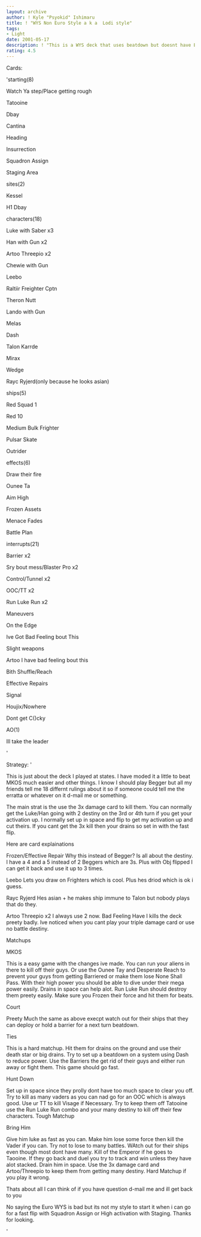 ```yaml
---
layout: archive
author: ! Kyle "Psyokid" Ishimaru
title: ! "WYS Non Euro Style a k a  Lodi style"
tags:
- Light
date: 2001-05-17
description: ! "This is a WYS deck that uses beatdown but doesnt have Euro start or Begger."
rating: 4.5
---
```

Cards: 

'starting(8)

Watch Ya step/Place getting rough

Tatooine

Dbay

Cantina

Heading

Insurrection

Squadron Assign

Staging Area


sites(2)

Kessel

H1 Dbay


characters(18)

Luke with Saber x3

Han with Gun x2

Artoo Threepio x2

Chewie with Gun

Leebo

Raltiir Freighter Cptn

Theron Nutt

Lando with Gun

Melas

Dash 

Talon Karrde

Mirax

Wedge

Rayc Ryjerd(only because he looks asian)


ships(5)

Red Squad 1

Red 10

Medium Bulk Frighter

Pulsar Skate

Outrider


effects(6)

Draw their fire

Ounee Ta

Aim High

Frozen Assets

Menace Fades

Battle Plan


interrupts(21)

Barrier x2

Sry bout mess/Blaster Pro x2

Control/Tunnel x2

OOC/TT x2

Run Luke Run x2

Maneuvers

On the Edge

Ive Got Bad Feeling bout This

Slight weapons

Artoo I have bad feeling bout this

Bith Shuffle/Reach

Effective Repairs

Signal

Houjix/Nowhere

Dont get C()cky 


AO(1)

Ill take the leader

'

Strategy: '

This is just about the deck I played at states.  I have moded it a little to beat MKOS much easier and other things.  I know I should play Begger but all my friends tell me 18 differnt rulings about it so if someone could tell me the erratta or whatever on it d-mail me or something.


The main strat is the use the 3x damage card to kill them.  You can normally get the Luke/Han going with 2 destiny on the 3rd or 4th turn if you get your activation up.  I normally set up in space and flip to get my activation up and cut theirs.  If you cant get the 3x kill then your drains so set in with the fast flip.  


Here are card explainations


Frozen/Effective Repair  Why this instead of Begger?  Is all about the destiny.  I have a 4 and a 5 instead of 2 Beggers which are 3s.  Plus with Obj flipped I can get it back and use it up to 3 times.


Leebo  Lets you draw on Frighters which is cool.  Plus hes driod which is ok i guess.


Rayc Ryjerd  Hes asian + he makes ship immune to Talon but nobody plays that do they.


Artoo Threepio x2  I always use 2 now.  Bad Feeling Have I kills the deck preety badly.  Ive noticed when you cant play your triple damage card or use no battle destiny.  


Matchups


MKOS

This is a easy game with the changes ive made.  You can run your aliens in there to kill off their guys.  Or use the Ounee Tay and Desperate Reach to prevent your guys from getting Barriered or make them lose None Shall Pass.  With their high power you should be able to dive under their mega power easily.  Drains in space can help alot.  Run Luke Run should destroy them preety easily.  Make sure you Frozen their force and hit them for beats.  


Court

Preety Much the same as above execpt watch out for their ships that they can deploy or hold a barrier for a next turn beatdown.  


Ties

This is a hard matchup.  Hit them for drains on the ground and use their death star or big drains.  Try to set up a beatdown on a system using Dash to reduce power.  Use the Barriers the get rid of their guys and either run away or fight them.  This game should go fast.


Hunt Down 

Set up in space since they prolly dont have too much space to clear you off.  Try to kill as many vaders as you can nad go for an OOC which is always good.  Use ur TT to kill Visage if Necessary.  Try to keep them off Tatooine use the Run Luke Run combo and your many destiny to kill off their few characters.  Tough Matchup


Bring Him

Give him luke as fast as you can.  Make him lose some force then kill the Vader if you can.  Try not to lose to many battles.  WAtch out for their ships even though most dont have many.  Kill of the Emperor if he goes to Taooine.  If they go back and duel you try to track and win unless they have alot stacked.  Drain him in space.  Use the 3x damage card and Artoo/Threepio to keep them from getting many destiny.  Hard Matchup if you play it wrong.  


Thats about all I can think of if you have question d-mail me and ill get back to you


No saying the Euro WYS is bad but its not my style to start it when i can go for a fast flip with Squadron Assign or High activation with Staging.  Thanks for looking.


'